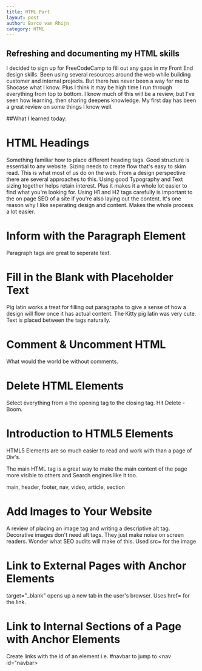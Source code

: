 ```yaml
---
title: HTML Part
layout: post
author: Barco van Rhijn
category: HTML
---
```

## Refreshing and documenting my HTML skills
I decided to sign up for FreeCodeCamp to fill out any gaps in my Front End design skills. Been using several resources around the web while building customer and internal projects. But there has never been a way for me to Shocase what I know. Plus I think it may be high time I run through everything from top to bottom. I know much of this will be a review, but I've seen how learning, then sharing deepens knowledge. My first day has been a great review on some things I know well.

##What I learned today:

# HTML Headings
Something familiar how to place different heading tags. Good structure is essential to any website. Sizing needs to create flow that's easy to skim read. This is what most of us do on the web. From a design perspective there are several approaches to this. Using good Typography and Text sizing together helps retain interest. Plus it makes it a whole lot easier to find what you're looking for. Using H1 and H2 tags carefully is important to the on page SEO of a site if you're also laying out the content. It's one reason why I like seperating design and content. Makes the whole process a lot easier.

# Inform with the Paragraph Element
Paragraph tags are great to seperate text. 

# Fill in the Blank with Placeholder Text	
Pig latin works a treat for filling out paragraphs to give a sense of how a design will flow once it has actual content. The Kitty pig latin was very cute. Text is placed between the tags naturally.

# Comment & Uncomment HTML
What would the world be without comments.

# Delete HTML Elements
Select everything from a the opening tag to the closing tag. Hit Delete - Boom.

# Introduction to HTML5 Elements
HTML5 Elements are so much easier to read and work with than a page of Div's. 

The main HTML tag is a great way to make the main content of the page more visible to others and Search engines like it too.

main, header, footer, nav, video, article, section 

# Add Images to Your Website
A review of placing an image tag and writing a descriptive alt tag. Decorative images don't need alt tags. They just make noise on screen readers. Wonder what SEO audits will make of this. Used src= for the image

# Link to External Pages with Anchor Elements
target="_blank" opens up a new tab in the user's browser. Uses href= for the link.


# Link to Internal Sections of a Page with Anchor Elements
Create links with the id of an element i.e. #navbar to jump to <nav id="navbar> 


